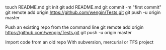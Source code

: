 touch README.md
git init
git add README.md
git commit -m "first commit"
git remote add origin https://github.com/wengjn/Tests.git
git push -u origin master

Push an existing repo from the command line
git remote add origin https://github.com/wengjn/Tests.git
git push -u origin master

Import code from an old repo
With subversion, mercurial or TFS project


